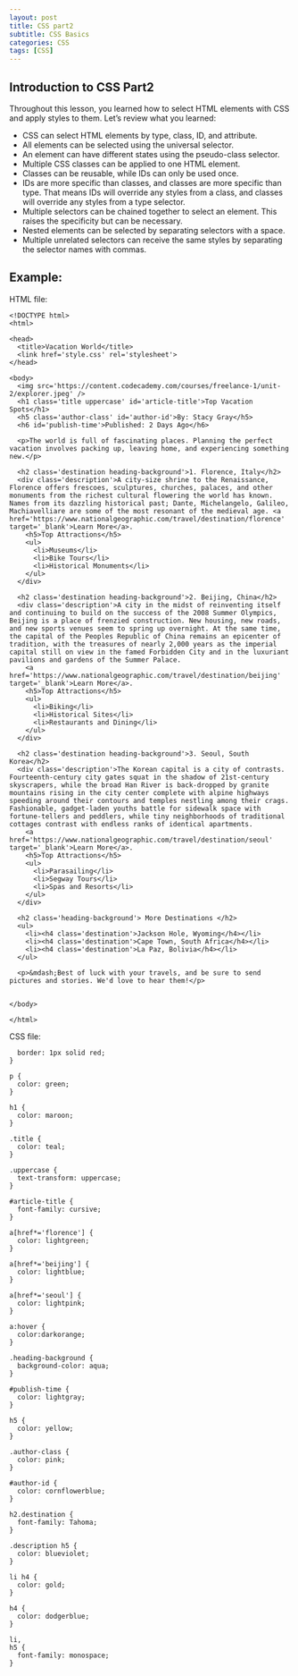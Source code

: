 ```yaml
---
layout: post
title: CSS part2
subtitle: CSS Basics
categories: CSS
tags: [CSS]
---
```


## Introduction to CSS Part2

Throughout this lesson, you learned how to select HTML elements with CSS and apply styles to them. Let’s review what you learned:

* CSS can select HTML elements by type, class, ID, and attribute.
* All elements can be selected using the universal selector.
* An element can have different states using the pseudo-class selector.
* Multiple CSS classes can be applied to one HTML element.
* Classes can be reusable, while IDs can only be used once.
* IDs are more specific than classes, and classes are more specific than type. That means IDs will override any styles from a class, and classes will override any styles from a type selector.
* Multiple selectors can be chained together to select an element. This raises the specificity but can be necessary.
* Nested elements can be selected by separating selectors with a space.
* Multiple unrelated selectors can receive the same styles by separating the selector names with commas.

## Example:

HTML file:
```
<!DOCTYPE html>
<html>

<head>
  <title>Vacation World</title>
  <link href='style.css' rel='stylesheet'>
</head>

<body>
  <img src='https://content.codecademy.com/courses/freelance-1/unit-2/explorer.jpeg' />
  <h1 class='title uppercase' id='article-title'>Top Vacation Spots</h1>
  <h5 class='author-class' id='author-id'>By: Stacy Gray</h5>
  <h6 id='publish-time'>Published: 2 Days Ago</h6>

  <p>The world is full of fascinating places. Planning the perfect vacation involves packing up, leaving home, and experiencing something new.</p>

  <h2 class='destination heading-background'>1. Florence, Italy</h2>
  <div class='description'>A city-size shrine to the Renaissance, Florence offers frescoes, sculptures, churches, palaces, and other monuments from the richest cultural flowering the world has known. Names from its dazzling historical past; Dante, Michelangelo, Galileo, Machiavelliare are some of the most resonant of the medieval age. <a href='https://www.nationalgeographic.com/travel/destination/florence' target='_blank'>Learn More</a>.
    <h5>Top Attractions</h5>
    <ul>
      <li>Museums</li>
      <li>Bike Tours</li>
      <li>Historical Monuments</li>
    </ul>
  </div>

  <h2 class='destination heading-background'>2. Beijing, China</h2>
  <div class='description'>A city in the midst of reinventing itself and continuing to build on the success of the 2008 Summer Olympics, Beijing is a place of frenzied construction. New housing, new roads, and new sports venues seem to spring up overnight. At the same time, the capital of the Peoples Republic of China remains an epicenter of tradition, with the treasures of nearly 2,000 years as the imperial capital still on view in the famed Forbidden City and in the luxuriant pavilions and gardens of the Summer Palace.
    <a href='https://www.nationalgeographic.com/travel/destination/beijing' target='_blank'>Learn More</a>.
    <h5>Top Attractions</h5>
    <ul>
      <li>Biking</li>
      <li>Historical Sites</li>
      <li>Restaurants and Dining</li>
    </ul>
  </div>

  <h2 class='destination heading-background'>3. Seoul, South Korea</h2>
  <div class='description'>The Korean capital is a city of contrasts. Fourteenth-century city gates squat in the shadow of 21st-century skyscrapers, while the broad Han River is back-dropped by granite mountains rising in the city center complete with alpine highways speeding around their contours and temples nestling among their crags. Fashionable, gadget-laden youths battle for sidewalk space with fortune-tellers and peddlers, while tiny neighborhoods of traditional cottages contrast with endless ranks of identical apartments.
    <a href='https://www.nationalgeographic.com/travel/destination/seoul' target='_blank'>Learn More</a>.
    <h5>Top Attractions</h5>
    <ul>
      <li>Parasailing</li>
      <li>Segway Tours</li>
      <li>Spas and Resorts</li>
    </ul>
  </div>

  <h2 class='heading-background'> More Destinations </h2>
  <ul>
    <li><h4 class='destination'>Jackson Hole, Wyoming</h4></li>
    <li><h4 class='destination'>Cape Town, South Africa</h4></li>
    <li><h4 class='destination'>La Paz, Bolivia</h4></li>
  </ul>

  <p>&mdash;Best of luck with your travels, and be sure to send pictures and stories. We'd love to hear them!</p>


</body>

</html>
```
CSS file:

```* {
  border: 1px solid red;
}

p {
  color: green;
}

h1 {
  color: maroon;
}

.title {
  color: teal;
}

.uppercase {
  text-transform: uppercase;
}

#article-title {
  font-family: cursive;
}

a[href*='florence'] {
  color: lightgreen;
}

a[href*='beijing'] {
  color: lightblue;
}

a[href*='seoul'] {
  color: lightpink;
}

a:hover {
  color:darkorange;
}

.heading-background {
  background-color: aqua;
}

#publish-time {
  color: lightgray;
}

h5 {
  color: yellow;
}

.author-class {
  color: pink;
}

#author-id {
  color: cornflowerblue;
}

h2.destination {
  font-family: Tahoma;
}

.description h5 {
  color: blueviolet;
}

li h4 {
  color: gold;
}

h4 {
  color: dodgerblue;
}

li,
h5 {
  font-family: monospace;
}
```

